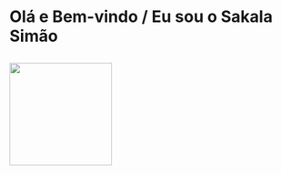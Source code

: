 # Olá e Bem-vindo / Eu sou o Sakala Simão

##
<link rel='stylesheet' href='https://cdn-uicons.flaticon.com/uicons-solid-rounded/css/uicons-solid-rounded.css'>
     <div>
        <a href="https://github.com/sakalasimao">
        <img height="180em" src="https://github-readme-stats.vercel.app/api?username=sakalasimao&show_icons=true&theme=vue&include_all_commits=true&count_private=true"/>
      </div>
      
 
